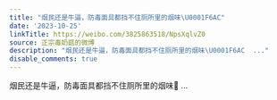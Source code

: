 ```yaml
---
title: "烟民还是牛逼，防毒面具都挡不住厕所里的烟味\U0001F6AC"
date: '2023-10-25'
linkTitle: https://weibo.com/3825863518/NpsXqlvZ0
source: 正宗毒奶菇的微博
description: "烟民还是牛逼，防毒面具都挡不住厕所里的烟味\U0001F6AC  ..."
disable_comments: true
---
```

烟民还是牛逼，防毒面具都挡不住厕所里的烟味🚬  ...